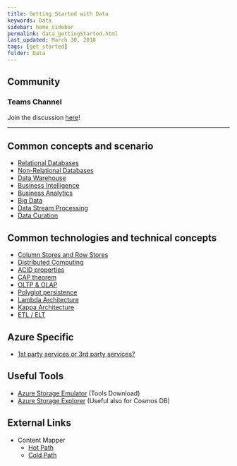 ```yaml
---
title: Getting Started with Data
keywords: Data
sidebar: home_sidebar
permalink: data_gettingStarted.html
last_updated: March 30, 2018
tags: [get_started]
folder: Data
---
```


## Community

### Teams Channel

Join the discussion [here](https://teams.microsoft.com/l/channel/19%3a2c30f3f0d41d4872a8c0dad3f21aeb8d%40thread.skype/!%2520Data%2520Pillar?groupId=dff0a70d-6316-4124-ae5a-e9d06f63ec34&tenantId=72f988bf-86f1-41af-91ab-2d7cd011db47)!

<!-- Add in any communities worth following: blogs, twitter, etc. -->
---
<!-- Here, add in any links to useful resources. The structure is not fixed, it can be grouped by scenario, by tech, or set up as a learning path -->

## Common concepts and scenario

- [Relational Databases](relational-databases.html)
- [Non-Relational Databases](non-relational-databases.html)
- [Data Warehouse](data-warehouse.html)
- [Business Intelligence](business-intelligence.html)
- [Business Analytics](business-analytics.html)
- [Big Data](big-data.html)
- [Data Stream Processing](data-stream-processing.html)
- [Data Curation](data-curation.html)

## Common technologies and technical concepts

- [Column Stores and Row Stores]()
- [Distributed Computing]()
- [ACID properties]()
- [CAP theorem]()
- [OLTP & OLAP]()
- [Polyglot persistence]()
- [Lambda Architecture]()
- [Kappa Architecture]()
- [ETL / ELT]()

## Azure Specific

- [1st party services or 3rd party services?]()

## Useful Tools

- [Azure Storage Emulator](https://docs.microsoft.com/en-us/azure/storage/common/storage-use-emulator) (Tools Download)
- [Azure Storage Explorer](https://azure.microsoft.com/en-us/features/storage-explorer/) (Useful also for Cosmos DB)

## External Links

- Content Mapper
  - [Hot Path](https://contentmapper.azurewebsites.net/?directory=Data&filename=DataHotPath.json)
  - [Cold Path](https://contentmapper.azurewebsites.net/?directory=Data&filename=DataColdPath.json)